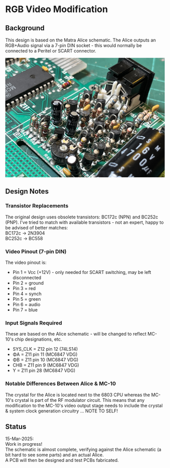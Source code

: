 # RGB Video Modification
## Background
This design is based on the Matra Alice schematic.  The Alice outputs an RGB+Audio signal via a 7-pin DIN socket - this would normally be connected to a Peritel or SCART connector.<br>

![Alice RGB Video Output Stage](Images/Alice_RGB_Video_5.jpeg)

## Design Notes
### Transistor Replacements
The original design uses obsolete transistors: BC172c (NPN) and BC252c (PNP).  I've tried to match with available transistors - not an expert, happy to be advised of better matches:<br>
BC172c -> 2N3904<br>
BC252c -> BC558<br>

### Video Pinout (7-pin DIN)
The video pinout is:<br>
- Pin 1 = Vcc (+12V) - only needed for SCART switching, may be left disconnected
- Pin 2 = ground
- Pin 3 = red
- Pin 4 = synch
- Pin 5 = green
- Pin 6 = audio
- Pin 7 = blue

### Input Signals Required
These are based on the Alice schematic - will be changed to reflect MC-10's chip designations, etc.
- SYS_CLK = Z12 pin 12 (74LS14)
- ΦA = Z11 pin 11 (MC6847 VDG)
- ΦB = Z11 pin 10 (MC6847 VDG)
- CHB = Z11 pin 9 (MC6847 VDG)
- Y = Z11 pin 28 (MC6847 VDG)

### Notable Differences Between Alice & MC-10
The crystal for the Alice is located next to the 6803 CPU whereas the MC-10's crystal is part of the RF modulator circuit.  This means that any modification to the MC-10's video output stage needs to include the crystal & system clock generation circuitry ... NOTE TO SELF!

## Status
15-Mar-2025:<br>
Work in progress!<br>
The schematic is almost complete, verifying against the Alice schematic (a bit hard to see some parts) and an actual Alice.<br>
A PCB will then be designed and test PCBs fabricated.
